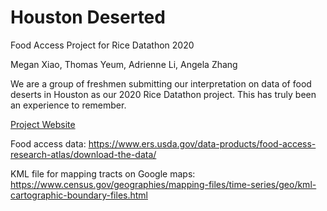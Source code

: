 # Houston Deserted
Food Access Project for Rice Datathon 2020

Megan Xiao, Thomas Yeum, Adrienne Li, Angela Zhang

We are a group of freshmen submitting our interpretation on data of food deserts in Houston as our 2020 Rice Datathon project. This has truly been an experience to remember.

[Project Website](https://objective-mahavira-8b915b.netlify.com/index.html)

Food access data: https://www.ers.usda.gov/data-products/food-access-research-atlas/download-the-data/

KML file for mapping tracts on Google maps: https://www.census.gov/geographies/mapping-files/time-series/geo/kml-cartographic-boundary-files.html
